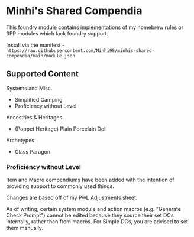 # Minhi's Shared Compendia

This foundry module contains implementations of my homebrew rules or 3PP modules which lack foundry support.

Install via the manifest - `https://raw.githubusercontent.com/Minhi98/minhis-shared-compendia/main/module.json`

## Supported Content

Systems and Misc.
- Simplified Camping
- Proficiency without Level

Ancestries & Heritages
- (Poppet Heritage) Plain Porcelain Doll

Archetypes
- Class Paragon

### Proficiency without Level

Item and Macro compendiums have been added with the intention of providing support to commonly used things.

Changes are based off of my [PwL Adjustments](https://docs.google.com/spreadsheets/d/1gjBxrdQMJUpBZesnUYN9WI0pE_FLay4pGyPJGcNz7uY/edit?usp=sharing) sheet.

As of writing, certain system module and action macros (e.g. "Generate Check Prompt") cannot be edited because they source their set DCs internally, rather than from macros. For Simple DCs, you are advised to set them manually.